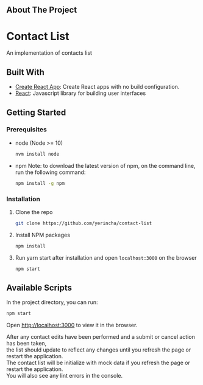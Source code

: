 
<!-- ABOUT THE PROJECT -->
## About The Project

# Contact List

An implementation of contacts list


## Built With
* [Create React App](https://github.com/facebook/create-react-app): Create React apps with no build configuration.
* [React](https://reactjs.org/): Javascript library for building user interfaces 

## Getting Started

### Prerequisites

* node (Node >= 10)
  ```sh
  nvm install node
  ```
  
* npm 
  Note: to download the latest version of npm, on the command line, run the following command:
  ```sh
  npm install -g npm
  ```

### Installation

1. Clone the repo
   ```sh
   git clone https://github.com/yerincha/contact-list
   ```
2. Install NPM packages
   ```sh
   npm install
   ```
3. Run yarn start after installation and open `localhost:3000` on the browser
   ```sh
   npm start
   ```

## Available Scripts

In the project directory, you can run:

```sh
npm start
```

Open [http://localhost:3000](http://localhost:3000) to view it in the browser.

After any contact edits have been performed and a submit or cancel action has been taken, <br />
the list should update to reflect any changes until you refresh the page or restart the application.<br />
The contact list will be initialize with mock data if you refresh the page or restart the application.<br />
You will also see any lint errors in the console.
